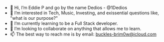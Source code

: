 - 👋 Hi, I’m Eddie P and go by the name Dedios - @1Dedios
- 👀 I’m interested in Tech, Music, Investing, and exissential questions like, "what is our purpose?"
- 🌱 I’m currently learning to be a Full Stack developer.
- 💞️ I’m looking to collaborate on anything that allows me to learn.
- 📫 The best way to reach me is by email: buckles-brim0w@icloud.com

<!---
1Dedios/1Dedios is a ✨ special ✨ repository because its `README.md` (this file) appears on your GitHub profile.
You can click the Preview link to take a look at your changes.
--->
